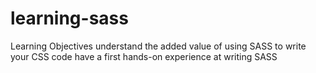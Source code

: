 # learning-sass
Learning Objectives understand the added value of using SASS to write your CSS code have a first hands-on experience at writing SASS
